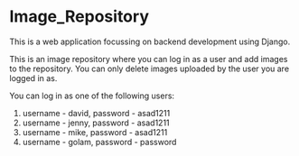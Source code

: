 # Image_Repository

This is a web application focussing on backend development using Django.

This is an image repository where you can log in as a user and add images to the repository. You can only delete images uploaded by the user you are logged in as. 

You can log in as one of the following users:
1. username - david, password - asad1211
2. username - jenny, password - asad1211
3. username - mike, password - asad1211
4. username - golam, password - password
